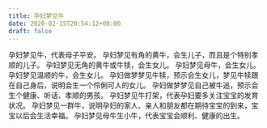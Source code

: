 ```yaml
---
title: 孕妇梦见牛
date: 2020-02-15T20:54:12+08:00
draft: false
---
```


孕妇梦见牛，代表母子平安。
孕妇梦见有角的黄牛，会生儿子，而且是个特别孝顺的儿子。
孕妇梦见无角的黄牛或牛犊，会生女儿。
孕妇梦见母牛，会生女儿。
孕妇梦见温顺的牛，会生女儿。
孕妇做梦梦见牛犊，预示会生女儿，梦见牛犊跟在自己身后，说明会生一个伶俐可人的女儿。
孕妇做梦梦见自己被牛追，预示会生个健康、听话、孝顺的男孩。
孕妇梦见牛打架，代表孕妇要多关注宝宝的发育状况。
孕妇梦见一群牛，说明孕妇的家人、亲人和朋友都在期待宝宝的到来，宝宝以后会生活幸福。
孕妇梦见母牛生小牛，代表宝宝会顺利、健康的出生。